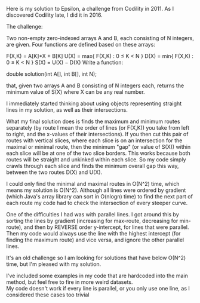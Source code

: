 Here is my solution to Epsilon, a challenge from Codility in 2011.  As I discovered Codility late, I did it in 2016.

The challenge:

Two non-empty zero-indexed arrays A and B, each consisting of N integers, are given. Four functions are defined based on these arrays:

F(X,K)	=	A[K]*X + B[K]
U(X)	=	max{ F(X,K) : 0 ≤ K < N }
D(X)	=	min{ F(X,K) : 0 ≤ K < N }
S(X)	=	U(X) − D(X)
Write a function:

double solution(int A[], int B[], int N);

that, given two arrays A and B consisting of N integers each, returns the minimum value of S(X) where X can be any real number.

I immediately started thinking about using objects representing straight lines in my solution, as well as their intersections.

What my final solution does is finds the maximum and minimum routes separately (by route I mean the order of lines (or F(X,K))
you take from left to right, and the x-values of their intersections).  If you then cut this pair of routes with vertical slices, 
where each slice is on an intersection for the maximal or minimal route, then the minimum "gap" (or value of S(X)) within each slice will be at one of the two slice borders.  This works because both routes will be straight and unkinked within each slice.  So my code simply crawls through each slice and finds the minimum overall gap this way, between the two routes D(X) and U(X).  

I could only find the minimal and maximal routes in O(N^2) time, which means my solution is O(N^2).  Although all lines were ordered by 
gradient (which Java's array library can sort in O(nlogn) time) to find the next part of each route my code had to check the intersection of every steeper curve.

One of the difficulties I had was with parallel lines.  I got around this by sorting the lines by gradient (increasing for max-route, decreasing for min-route), and then by REVERSE order y-intercept, for lines that were parallel. Then my code would always use the line with the highest intercept (for finding the maximum route) and vice versa, and ignore the other parallel lines.

It's an old challenge so I am looking for solutions that have below O(N^2) time, but I'm pleased with my solution. 

I've included some examples in my code that are hardcoded into the main method, but feel free to fire in more weird datasets.  
My code doesn't work if every line is parallel, or you only use one line, as I considered these cases too trivial
